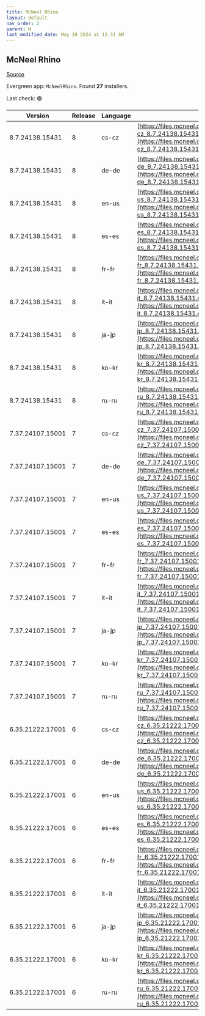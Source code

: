 ```yaml
---
title: McNeel Rhino
layout: default
nav_order: 2
parent: M
last_modified_date: May 18 2024 at 12:31 AM
---
```


## McNeel Rhino

[Source](https://www.rhino3d.com/)

Evergreen app: `McNeelRhino`. Found **27** installers.

Last check: 🟢

| Version          | Release | Language | URI                                                                                                                                                            |
| ---------------- | ------- | -------- | -------------------------------------------------------------------------------------------------------------------------------------------------------------- |
| 8.7.24138.15431  | 8       | cs-cz    | [https://files.mcneel.com/dujour/exe/20240517/rhino_cs-cz_8.7.24138.15431.exe](https://files.mcneel.com/dujour/exe/20240517/rhino_cs-cz_8.7.24138.15431.exe)   |
| 8.7.24138.15431  | 8       | de-de    | [https://files.mcneel.com/dujour/exe/20240517/rhino_de-de_8.7.24138.15431.exe](https://files.mcneel.com/dujour/exe/20240517/rhino_de-de_8.7.24138.15431.exe)   |
| 8.7.24138.15431  | 8       | en-us    | [https://files.mcneel.com/dujour/exe/20240517/rhino_en-us_8.7.24138.15431.exe](https://files.mcneel.com/dujour/exe/20240517/rhino_en-us_8.7.24138.15431.exe)   |
| 8.7.24138.15431  | 8       | es-es    | [https://files.mcneel.com/dujour/exe/20240517/rhino_es-es_8.7.24138.15431.exe](https://files.mcneel.com/dujour/exe/20240517/rhino_es-es_8.7.24138.15431.exe)   |
| 8.7.24138.15431  | 8       | fr-fr    | [https://files.mcneel.com/dujour/exe/20240517/rhino_fr-fr_8.7.24138.15431.exe](https://files.mcneel.com/dujour/exe/20240517/rhino_fr-fr_8.7.24138.15431.exe)   |
| 8.7.24138.15431  | 8       | it-it    | [https://files.mcneel.com/dujour/exe/20240517/rhino_it-it_8.7.24138.15431.exe](https://files.mcneel.com/dujour/exe/20240517/rhino_it-it_8.7.24138.15431.exe)   |
| 8.7.24138.15431  | 8       | ja-jp    | [https://files.mcneel.com/dujour/exe/20240517/rhino_ja-jp_8.7.24138.15431.exe](https://files.mcneel.com/dujour/exe/20240517/rhino_ja-jp_8.7.24138.15431.exe)   |
| 8.7.24138.15431  | 8       | ko-kr    | [https://files.mcneel.com/dujour/exe/20240517/rhino_ko-kr_8.7.24138.15431.exe](https://files.mcneel.com/dujour/exe/20240517/rhino_ko-kr_8.7.24138.15431.exe)   |
| 8.7.24138.15431  | 8       | ru-ru    | [https://files.mcneel.com/dujour/exe/20240517/rhino_ru-ru_8.7.24138.15431.exe](https://files.mcneel.com/dujour/exe/20240517/rhino_ru-ru_8.7.24138.15431.exe)   |
| 7.37.24107.15001 | 7       | cs-cz    | [https://files.mcneel.com/dujour/exe/20240416/rhino_cs-cz_7.37.24107.15001.exe](https://files.mcneel.com/dujour/exe/20240416/rhino_cs-cz_7.37.24107.15001.exe) |
| 7.37.24107.15001 | 7       | de-de    | [https://files.mcneel.com/dujour/exe/20240416/rhino_de-de_7.37.24107.15001.exe](https://files.mcneel.com/dujour/exe/20240416/rhino_de-de_7.37.24107.15001.exe) |
| 7.37.24107.15001 | 7       | en-us    | [https://files.mcneel.com/dujour/exe/20240416/rhino_en-us_7.37.24107.15001.exe](https://files.mcneel.com/dujour/exe/20240416/rhino_en-us_7.37.24107.15001.exe) |
| 7.37.24107.15001 | 7       | es-es    | [https://files.mcneel.com/dujour/exe/20240416/rhino_es-es_7.37.24107.15001.exe](https://files.mcneel.com/dujour/exe/20240416/rhino_es-es_7.37.24107.15001.exe) |
| 7.37.24107.15001 | 7       | fr-fr    | [https://files.mcneel.com/dujour/exe/20240416/rhino_fr-fr_7.37.24107.15001.exe](https://files.mcneel.com/dujour/exe/20240416/rhino_fr-fr_7.37.24107.15001.exe) |
| 7.37.24107.15001 | 7       | it-it    | [https://files.mcneel.com/dujour/exe/20240416/rhino_it-it_7.37.24107.15001.exe](https://files.mcneel.com/dujour/exe/20240416/rhino_it-it_7.37.24107.15001.exe) |
| 7.37.24107.15001 | 7       | ja-jp    | [https://files.mcneel.com/dujour/exe/20240416/rhino_ja-jp_7.37.24107.15001.exe](https://files.mcneel.com/dujour/exe/20240416/rhino_ja-jp_7.37.24107.15001.exe) |
| 7.37.24107.15001 | 7       | ko-kr    | [https://files.mcneel.com/dujour/exe/20240416/rhino_ko-kr_7.37.24107.15001.exe](https://files.mcneel.com/dujour/exe/20240416/rhino_ko-kr_7.37.24107.15001.exe) |
| 7.37.24107.15001 | 7       | ru-ru    | [https://files.mcneel.com/dujour/exe/20240416/rhino_ru-ru_7.37.24107.15001.exe](https://files.mcneel.com/dujour/exe/20240416/rhino_ru-ru_7.37.24107.15001.exe) |
| 6.35.21222.17001 | 6       | cs-cz    | [https://files.mcneel.com/dujour/exe/20210810/rhino_cs-cz_6.35.21222.17001.exe](https://files.mcneel.com/dujour/exe/20210810/rhino_cs-cz_6.35.21222.17001.exe) |
| 6.35.21222.17001 | 6       | de-de    | [https://files.mcneel.com/dujour/exe/20210810/rhino_de-de_6.35.21222.17001.exe](https://files.mcneel.com/dujour/exe/20210810/rhino_de-de_6.35.21222.17001.exe) |
| 6.35.21222.17001 | 6       | en-us    | [https://files.mcneel.com/dujour/exe/20210810/rhino_en-us_6.35.21222.17001.exe](https://files.mcneel.com/dujour/exe/20210810/rhino_en-us_6.35.21222.17001.exe) |
| 6.35.21222.17001 | 6       | es-es    | [https://files.mcneel.com/dujour/exe/20210810/rhino_es-es_6.35.21222.17001.exe](https://files.mcneel.com/dujour/exe/20210810/rhino_es-es_6.35.21222.17001.exe) |
| 6.35.21222.17001 | 6       | fr-fr    | [https://files.mcneel.com/dujour/exe/20210810/rhino_fr-fr_6.35.21222.17001.exe](https://files.mcneel.com/dujour/exe/20210810/rhino_fr-fr_6.35.21222.17001.exe) |
| 6.35.21222.17001 | 6       | it-it    | [https://files.mcneel.com/dujour/exe/20210810/rhino_it-it_6.35.21222.17001.exe](https://files.mcneel.com/dujour/exe/20210810/rhino_it-it_6.35.21222.17001.exe) |
| 6.35.21222.17001 | 6       | ja-jp    | [https://files.mcneel.com/dujour/exe/20210810/rhino_ja-jp_6.35.21222.17001.exe](https://files.mcneel.com/dujour/exe/20210810/rhino_ja-jp_6.35.21222.17001.exe) |
| 6.35.21222.17001 | 6       | ko-kr    | [https://files.mcneel.com/dujour/exe/20210810/rhino_ko-kr_6.35.21222.17001.exe](https://files.mcneel.com/dujour/exe/20210810/rhino_ko-kr_6.35.21222.17001.exe) |
| 6.35.21222.17001 | 6       | ru-ru    | [https://files.mcneel.com/dujour/exe/20210810/rhino_ru-ru_6.35.21222.17001.exe](https://files.mcneel.com/dujour/exe/20210810/rhino_ru-ru_6.35.21222.17001.exe) |
